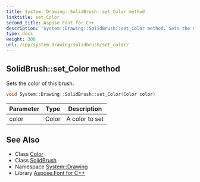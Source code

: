 ```yaml
---
title: System::Drawing::SolidBrush::set_Color method
linktitle: set_Color
second_title: Aspose.Font for C++
description: 'System::Drawing::SolidBrush::set_Color method. Sets the color of this brush in C++.'
type: docs
weight: 300
url: /cpp/system.drawing/solidbrush/set_color/
---
```

## SolidBrush::set_Color method


Sets the color of this brush.

```cpp
void System::Drawing::SolidBrush::set_Color(Color color)
```


| Parameter | Type | Description |
| --- | --- | --- |
| color | Color | A color to set |

## See Also

* Class [Color](../../color/)
* Class [SolidBrush](../)
* Namespace [System::Drawing](../../)
* Library [Aspose.Font for C++](../../../)
